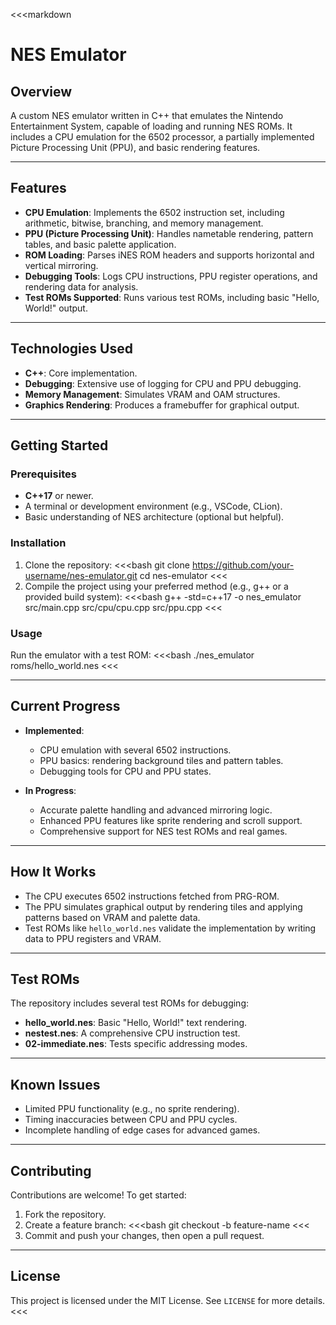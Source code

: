 <<<markdown
# NES Emulator

## **Overview**
A custom NES emulator written in C++ that emulates the Nintendo Entertainment System, capable of loading and running NES ROMs. It includes a CPU emulation for the 6502 processor, a partially implemented Picture Processing Unit (PPU), and basic rendering features.

---

## **Features**
- **CPU Emulation**: Implements the 6502 instruction set, including arithmetic, bitwise, branching, and memory management.
- **PPU (Picture Processing Unit)**: Handles nametable rendering, pattern tables, and basic palette application.
- **ROM Loading**: Parses iNES ROM headers and supports horizontal and vertical mirroring.
- **Debugging Tools**: Logs CPU instructions, PPU register operations, and rendering data for analysis.
- **Test ROMs Supported**: Runs various test ROMs, including basic "Hello, World!" output.

---

## **Technologies Used**
- **C++**: Core implementation.
- **Debugging**: Extensive use of logging for CPU and PPU debugging.
- **Memory Management**: Simulates VRAM and OAM structures.
- **Graphics Rendering**: Produces a framebuffer for graphical output.

---

## **Getting Started**

### **Prerequisites**
- **C++17** or newer.
- A terminal or development environment (e.g., VSCode, CLion).
- Basic understanding of NES architecture (optional but helpful).

### **Installation**
1. Clone the repository:
   <<<bash
   git clone https://github.com/your-username/nes-emulator.git
   cd nes-emulator
   <<<
2. Compile the project using your preferred method (e.g., g++ or a provided build system):
   <<<bash
   g++ -std=c++17 -o nes_emulator src/main.cpp src/cpu/cpu.cpp src/ppu.cpp
   <<<
### **Usage**
Run the emulator with a test ROM:
   <<<bash
   ./nes_emulator roms/hello_world.nes
   <<<

---

## **Current Progress**
- **Implemented**:
  - CPU emulation with several 6502 instructions.
  - PPU basics: rendering background tiles and pattern tables.
  - Debugging tools for CPU and PPU states.

- **In Progress**:
  - Accurate palette handling and advanced mirroring logic.
  - Enhanced PPU features like sprite rendering and scroll support.
  - Comprehensive support for NES test ROMs and real games.

---

## **How It Works**
- The CPU executes 6502 instructions fetched from PRG-ROM.
- The PPU simulates graphical output by rendering tiles and applying patterns based on VRAM and palette data.
- Test ROMs like `hello_world.nes` validate the implementation by writing data to PPU registers and VRAM.

---

## **Test ROMs**
The repository includes several test ROMs for debugging:
- **hello_world.nes**: Basic "Hello, World!" text rendering.
- **nestest.nes**: A comprehensive CPU instruction test.
- **02-immediate.nes**: Tests specific addressing modes.

---

## **Known Issues**
- Limited PPU functionality (e.g., no sprite rendering).
- Timing inaccuracies between CPU and PPU cycles.
- Incomplete handling of edge cases for advanced games.

---

## **Contributing**
Contributions are welcome! To get started:
1. Fork the repository.
2. Create a feature branch:
   <<<bash
   git checkout -b feature-name
   <<<
3. Commit and push your changes, then open a pull request.

---

## **License**
This project is licensed under the MIT License. See `LICENSE` for more details.
<<<
